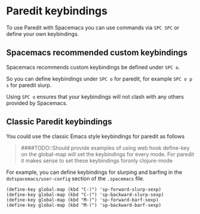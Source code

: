 # Paredit keybindings

To use Paredit with Spacemacs you can use commands via `SPC SPC` or define your own keybindings.


## Spacemacs recommended custom keybindings

Spacemacs recommends custom keybindings be defined under `SPC o`.

So you can define keybindings under `SPC o` for paredit, for example `SPC o p s` for paredit slurp.

Using `SPC o` ensures that your keybindings will not clash with any others provided by Spacemacs.

## Classic Paredit keybindings

You could use the classic Emacs style keybindings for paredit as follows

> ####TODO::Should provide examples of using web hook
> define-key on the global-map will set the keybindings for every mode.  For paredit it makes sense to set these keybindings foronly clojure-mode

For example, you can define keybindings for slurping and barfing in the `dotspacemacs/user-config` section of the `.spacemacs` file.

```elisp
(define-key global-map (kbd "C-)") 'sp-forward-slurp-sexp)
(define-key global-map (kbd "C-(") 'sp-backward-slurp-sexp)
(define-key global-map (kbd "M-)") 'sp-forward-barf-sexp)
(define-key global-map (kbd "M-(") 'sp-backward-barf-sexp)
```
